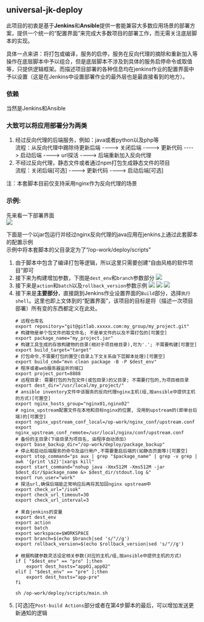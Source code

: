 ## universal-jk-deploy
此项目的初衷是基于**Jenkins**和**Ansible**提供一套能兼容大多数应用场景的部署方案，提供一个统一的“配置界面”来完成大多数项目的部署工作，而无需关注底层脚本的实现。

具体一点来讲：将打包或编译，服务的启停，服务在反向代理的摘除和重新加入等操作在底层脚本中予以组合，但是底层脚本不涉及到具体的服务启停命令或取值等，只提供逻辑框架。而描述项目部署的各种信息均在jenkins作业的配置界面中予以设置（这是在Jenkins中设置部署作业的最外层也是最直接看到的地方）。

### 依赖
当然是Jenkins和Ansible

### 大致可以将应用部署分为两类
1. 经过反向代理的后端服务，例如：java或者python以及php等  
流程：从反向代理中踢除待更新后端 ----> 关闭后端 ----> 更新代码 ----> 启动后端 ----> url探活 ----> 后端重新加入反向代理
2. 不经过反向代理，静态文件或者通过npm打包生成静态文件的项目  
流程：关闭后端[可选] ----> 更新代码 ----> 启动后端[可选]

注：本套脚本目前仅支持采用nginx作为反向代理的场景

### 示例:
先来看一下部署界面  
![](https://s1.51cto.com/images/blog/201906/19/caf3d85ee4fa2096fc4153dfb92c8f2c.png)

下面是一个以jar包运行并经过nginx反向代理的java应用在jenkins上通过此套脚本的配置示例  
示例中将本套脚本的父目录定为了“/op-work/deploy/scripts”
1. 由于脚本中包含了编译打包等逻辑，所以这里只需要创建“自由风格的软件项目”即可
2. 接下来为构建增加参数，下图是`dest_env`和`branch`参数部分
    ![](https://s1.51cto.com/images/blog/201906/19/c12f73ef8d6748fa7cc88e47350c5bf2.png)
3. 接下来是`action`和`batch`以及`rollback_version`参数示例
    ![](https://s1.51cto.com/images/blog/201906/18/9bdf95e1b197eb137afca18929314ea8.png)
    ![](https://s1.51cto.com/images/blog/201906/18/2360c4c2794dc0253dcc12bfef615383.png)
    ![](https://s1.51cto.com/images/blog/201906/18/90cf0ae6c595d33ec0644d9afac37720.png)
4. 接下来是**主要部分**，直接跳到Jenkins作业设置界面的`Build`部分，选择`执行shell`。这里也即上文体到的“配置界面”，该项目的目标是将（描述一次项目部署）所有变的东西都定义在此处。
    ```
    # 远程仓库名
    export repository="git@gitlab.xxxxx.com:my_group/my_project.git"
    # 构建物是单个包文件的取文件名; 不是单文件的以及不需打包的[可置空]
    export package_name="my_project.jar"
    # 构建工具生成的存放构建物的目录(相对于项目根目录),可为'.'; 不需要构建[可置空]
    export build_target="target"
    # 打包命令,不需要打包的置空(目录上下文关系由下层脚本处理)[可置空]
    export build_cmd="mvn clean package -B -P $dest_env"
    # 程序或者web服务器监听的端口
    export project_port=8888
    # 远程目录: 需要打包的为包文件(或包目录)的父目录; 不需要打包的,为项目根目录
    export dest_dir="/usr/local/my_project/"
    # ansible inventory文件中该服务的反向代理nginx主机(组,按ansible中提供主机的方式)[可置空]
    export nginx_hosts_group="nginx01,nginx02"
    # nginx_upstream配置文件在本地和目标nginx的位置, 没用到upstream的(即单台后端)的[可置空]
    export nginx_upstream_conf_local=/op-work/nginx_conf/upstream.conf
    export nginx_upstream_conf_remote=/usr/local/nginx/conf/upstream.conf
    # 备份的主目录(下级目录为项目名, 由程序自动添加)
    export base_backup_dir="/op-work/deploy/package_backup"
    # 停止和启动后端服务的命令及运行用户,不需要重启后端的(如静态页面等)[可置空]
    export stop_command="ps aux | grep "$package_name" | grep -v grep | awk '{print \$2}'|xargs kill"
    export start_command="nohup java -Xmx512M -Xms512M -jar $dest_dir/$package_name &> $dest_dir/stdout.log &"
    export run_user="work"
    # 探活url,确保后端能正常响应后再将其加回nginx upstream中
    export check_url="/isok"
    export check_url_timeout=30
    export check_url_interval=3

    # 来自jenkins的变量
    export dest_env
    export action
    export batch
    export workspace=$WORKSPACE
    export branch=$(echo $branch|sed 's/"//g')
    export rollback_version=$(echo $rollback_version|sed 's/"//g')

    # 根据构建参数灵活设定相关参数(对应的主机/组,按ansible中提供主机的方式)
    if [ "$dest_env" == "pro" ];then
        export dest_hosts="app01,app02"
    elif [ "$dest_env" == "pre" ];then
        export dest_hosts="app-pre"
    fi

    sh /op-work/deploy/scripts/main.sh
    ```
5. [可选]在`Post-build Actions`部分或者在第4步脚本的最后，可以增加发送更新通知的逻辑
